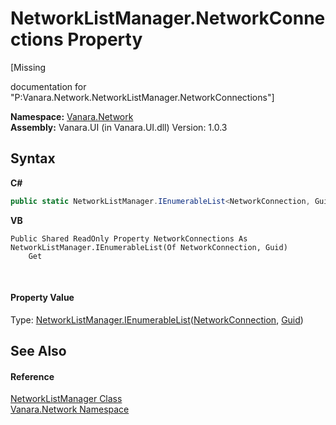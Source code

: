 # NetworkListManager.NetworkConnections Property 
 

\[Missing <summary> documentation for "P:Vanara.Network.NetworkListManager.NetworkConnections"\]

**Namespace:**&nbsp;<a href="6f9c0845-1a20-2cb1-a754-0b5e90c1683a">Vanara.Network</a><br />**Assembly:**&nbsp;Vanara.UI (in Vanara.UI.dll) Version: 1.0.3

## Syntax

**C#**<br />
``` C#
public static NetworkListManager.IEnumerableList<NetworkConnection, Guid> NetworkConnections { get; }
```

**VB**<br />
``` VB
Public Shared ReadOnly Property NetworkConnections As NetworkListManager.IEnumerableList(Of NetworkConnection, Guid)
	Get
```

<br />

#### Property Value
Type: <a href="50c71df7-36ed-32a2-74a8-12d18a4dfac9">NetworkListManager.IEnumerableList</a>(<a href="f14324ae-40fd-5f8b-fa5c-f5daabadd43d">NetworkConnection</a>, <a href="http://msdn2.microsoft.com/en-us/library/cey1zx63" target="_blank">Guid</a>)

## See Also


#### Reference
<a href="c0dc87ee-0c0c-39ba-b1af-db44989d8558">NetworkListManager Class</a><br /><a href="6f9c0845-1a20-2cb1-a754-0b5e90c1683a">Vanara.Network Namespace</a><br />